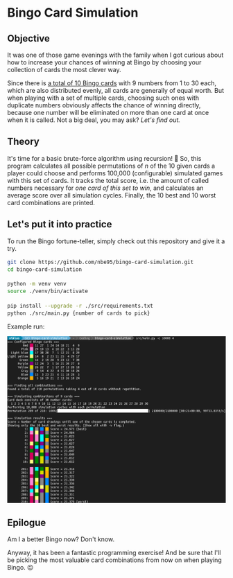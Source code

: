 # Bingo Card Simulation

## Objective

It was one of those game evenings with the family when I got curious about how
to increase your chances of winning at Bingo by choosing your collection of
cards the most clever way.

Since there is [a total of 10 Bingo
cards](/nbe95/bingo-card-simulation/blob/main/src/cards.py#L46) with 9 numbers
from 1 to 30 each, which are also distributed evenly, all cards are generally of
equal worth. But when playing with a set of multiple cards, choosing such
ones with duplicate numbers obviously affects the chance of winning directly,
because one number will be eliminated on more than one card at once when it is
called. Not a big deal, you may ask? *Let's find out.*

## Theory

It's time for a basic brute-force algorithm using recursion! :tada:
So, this program calculates all possible permutations of *n* of the 10 given
cards a player could choose and performs 100,000 (configurable) simulated games
with this set of cards. It tracks the total score, i.e. the amount of called
numbers necessary for *one card of this set to win*, and calculates an average
score over all simulation cycles. Finally, the 10 best and 10 worst card
combinations are printed.

## Let's put it into practice

To run the Bingo fortune-teller, simply check out this repository and give it a
try.

```sh
git clone https://github.com/nbe95/bingo-card-simulation.git
cd bingo-card-simulation

python -m venv venv
source ./venv/bin/activate

pip install --upgrade -r ./src/requirements.txt
python ./src/main.py {number of cards to pick}

```

Example run:

![A nice screenshot](./doc/screenshot.png)

## Epilogue

Am I a better Bingo now? Don't know.

Anyway, it has been a fantastic programming exercise! And be sure that I'll be
picking the most valuable card combinations from now on when playing
Bingo. :wink:
